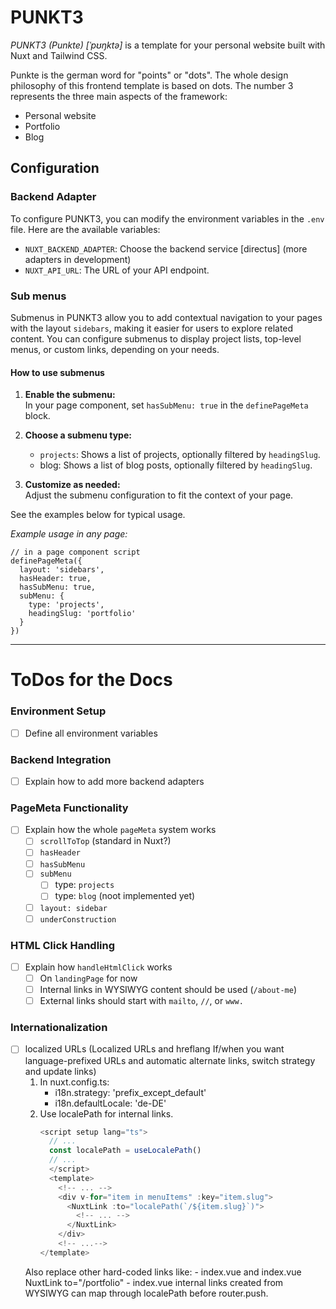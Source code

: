 # PUNKT3

*PUNKT3 (Punkte) [ˈpʊŋktə]* is a template for your personal website built with Nuxt and Tailwind CSS.

Punkte is the german word for "points" or "dots".
The whole design philosophy of this frontend template is based on dots.
The number 3 represents the three main aspects of the framework:
- Personal website
- Portfolio
- Blog

## Configuration

### Backend Adapter
To configure PUNKT3, you can modify the environment variables in the `.env` file. Here are the available variables:

- `NUXT_BACKEND_ADAPTER`: Choose the backend service [directus] (more adapters in development)
- `NUXT_API_URL`: The URL of your API endpoint.

### Sub menus

Submenus in PUNKT3 allow you to add contextual navigation to your pages with the layout `sidebars`, making it easier for users to explore related content. You can configure submenus to display project lists, top-level menus, or custom links, depending on your needs.

#### How to use submenus

1. **Enable the submenu:**  
    In your page component, set `hasSubMenu: true` in the `definePageMeta` block.

2. **Choose a submenu type:**  
    - `projects`: Shows a list of projects, optionally filtered by `headingSlug`.
    - blog: Shows a list of blog posts, optionally filtered by `headingSlug`.
3. **Customize as needed:**  
    Adjust the submenu configuration to fit the context of your page.

See the examples below for typical usage.

*Example usage in any page:*
```
// in a page component script
definePageMeta({
  layout: 'sidebars',
  hasHeader: true,
  hasSubMenu: true,
  subMenu: {
    type: 'projects',
    headingSlug: 'portfolio'
  }
})
```


---
# ToDos for the Docs

###  Environment Setup
- [ ] Define all environment variables

###  Backend Integration
- [ ] Explain how to add more backend adapters

###  PageMeta Functionality
- [ ] Explain how the whole `pageMeta` system works
  - [ ] `scrollToTop` (standard in Nuxt?)
  - [ ] `hasHeader`
  - [ ] `hasSubMenu`
  - [ ] `subMenu`
    - [ ] type: `projects`
    - [ ] type: `blog` (noot implemented yet)
  - [ ] `layout: sidebar`
  - [ ] `underConstruction`

###  HTML Click Handling
- [ ] Explain how `handleHtmlClick` works
  - [ ] On `landingPage` for now
  - [ ] Internal links in WYSIWYG content should be used (`/about-me`)
  - [ ] External links should start with `mailto`, `//`, or `www.`

### Internationalization
- [ ] localized URLs (Localized URLs and hreflang If/when you want language-prefixed URLs and automatic alternate links, switch strategy and update links)
  1. In nuxt.config.ts:
      - i18n.strategy: 'prefix_except_default'
      - i18n.defaultLocale: 'de-DE'
  2. Use localePath for internal links.
      ```typescript
      <script setup lang="ts">
        // ...
        const localePath = useLocalePath()
        // ...
        </script>
        <template>
          <!-- ... -->
          <div v-for="item in menuItems" :key="item.slug">
            <NuxtLink :to="localePath(`/${item.slug}`)">
              <!-- ... -->
            </NuxtLink>
          </div>
          <!-- ...-->
      </template>
      ```
  Also replace other hard-coded links like:
      - index.vue and index.vue NuxtLink to="/portfolio"
      - index.vue internal links created from WYSIWYG can map through localePath before router.push.
